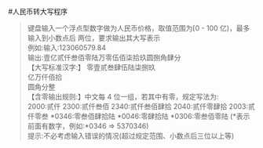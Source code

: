 #人民币转大写程序
>键盘输入一个浮点型数字做为人民币价格，取值范围为[0 - 100 亿)，最多输入到小数点后 两位，要求输出其大写表示  
例如:输入:123060579.84  
输出:壹亿贰仟叁佰零陆万零伍佰柒拾玖圆捌角肆分  
【大写标准汉字:】 零壹贰叁肆伍陆柒捌玖  
亿万仟佰拾  
圆角分整  
【含零输出规则:】中文每 4 位一组，若其中有零，规定写法为:  
2000:贰仟 2300:贰仟叁佰 2340:贰仟叁佰肆拾 2040:贰仟零肆拾
2003:贰仟零叁 *0346:零叁佰肆拾陆 *0046:零肆拾陆 *0306:零叁佰零陆
(*表示前面有数字，例如:*0346 => 5370346)  
提示:不必考虑输入错误的情况(超过规定范围、小数点后三位以上等)  
